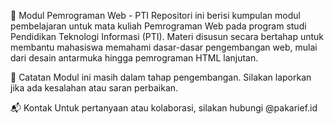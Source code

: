 📘 Modul Pemrograman Web - PTI
Repositori ini berisi kumpulan modul pembelajaran untuk mata kuliah Pemrograman Web pada program studi Pendidikan Teknologi Informasi (PTI). Materi disusun secara bertahap untuk membantu mahasiswa memahami dasar-dasar pengembangan web, mulai dari desain antarmuka hingga pemrograman HTML lanjutan.

📌 Catatan
Modul ini masih dalam tahap pengembangan. Silakan laporkan jika ada kesalahan atau saran perbaikan.

📬 Kontak
Untuk pertanyaan atau kolaborasi, silakan hubungi @pakarief.id
